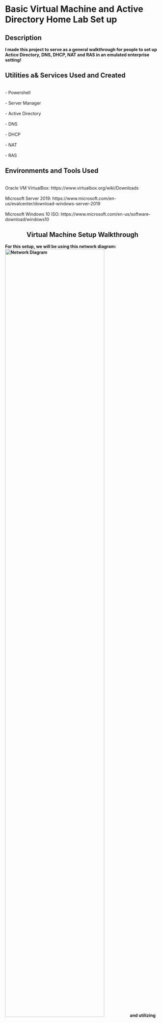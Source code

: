 <h1>Basic Virtual Machine and Active Directory Home Lab Set up</h1>

<h2>Description</h2>
<b>I made this project to serve as a general walkthrough for people to set up Actice Directory, DNS, DHCP, NAT and RAS in an emulated enterprise setting!</b>

<h2>Utilities a& Services Used and Created</h2>
<br>- Powershell</br> 
<br>- Server Manager</br>
<br>- Active Directory</br>
<br>- DNS</br>
<br>- DHCP</br>
<br>- NAT</br>
<br>- RAS</br>

<h2>Environments and Tools Used</h2>
<br>Oracle VM VirtualBox: https://www.virtualbox.org/wiki/Downloads</br>
<br>Microsoft Server 2019: https://www.microsoft.com/en-us/evalcenter/download-windows-server-2019</br>
<br>Microsoft Windows 10 ISO: https://www.microsoft.com/en-us/software-download/windows10</br>

<h2 align="center">Virtual Machine Setup Walkthrough</h2>

<b>For this setup, we will be using this network diagram:<b>
<img src="68747470733a2f2f692e696d6775722e636f6d2f496678766f59532e706e67.png" height="80%" width="80%" alt="Network Diagram"/>
<b>and utilizing VMware to create virtual setup of a Windows Server 2019 connecting to and managing a Windows 10 client. To start, download the Oracle VM VirtualBox, Microsoft Server 2019 ISO, and Microsoft Windows 10 ISO from the links under "Environments and Tools Used</h2>.
 

<br>Note: to obtain the Windows 10 ISO file, it's usually a little trickier than simply downloading it. you must first download the Windows 10 Media Creation Tool from the provided link (often called: "MediaCreationTool22H2.exe"). 

<img src="2.png" width="70%" height="70%" alt=Download Page>
</br>
<img src="1.png" width="70%" height="70%" alt=Windows 10 Media Creation Tool>
</br>
<b>After running the Media Creation file, you will be presented with the option to Upgrade your Windows or create an installation media. Click on "create an installation media" option.</b>
<img src="3.png" width="70%" height="70%" alt=ISO file creation>

Then click on "ISO file" to create your Windows 10 ISO image file.

<img src="5.png" width="70%" height="70%" alt=ISO file creation2>

Now you have all your files:

<img src="4.png" width="70%" height="70%" alt=ISO file>
</br>

<b>Once we have installed all the ISO files installed, appointing the Windows 10 ISO to "SeperClientLab" and Windows 2019 Server ISO to "SeperServerLab" it should look a little something like this:<b>

<img src="6.png" width="70%" height="70%" alt=Overall VM setup>

<h2 align="center">Server Configuration Walkthrough</h2>

<b>We'll start off with setting up the Server first. Click on the Server's settings tab and navigate to "Adaptor 2". Click "Enable Network Adapter" and make it attached to the internal network "intnet" as shown below:</b>

<img src="7.png" width="70%" height="70%" alt=Server Configuration>

<b>This creates an internal network to attach to the NAT network that's configured in Adapter 1. Now load the Server ISO image to boot the virtual server!</b>

<img src="8.png" width="70%" height="70%" alt=Booting screen>

<b>First order of business is to set up the internet by configuring the two network adapters. One is for the internal NIC and the other for the external so we'll have to configure them. Navigate to Network Settings and click on "Change adapter options."</b>

<img src="9.png" width="70%" height="70%" alt=Adapter Settings>

<b>Once there, you will have two network options. One will be the external and other for the internal networks but you will have to configure these as such.</b>

<img src="10.jpeg" width="70%" height="70%" alt=Network Connections>

<b>Right click on one and click on "Properties." Then double click on "Internet Protocol Version 4 (TCP/IPv4)" to configure it as the internal network. Based on our Network Diagram, configure the IP address, Subnet mask, and DNS server address.</b>

<img src="11.png" width="70%" height="70%" alt=TCP/IPv4>
<img src="12.png" width="70%" height="70%" alt=Address Configuration>

<b>In this virtual environment, the Domain Controller will act as our default gateway, so we do not need to add a default gateway address. And for the DNS server, I assigned it to a loopback address so that it will ping itself.</b>


<br>Now, open Server Manager and click on "Add roles and features"<br>
<img src="13.png" width="70%" height="70%" alt=Active Directory>

and by following this short clip, install the Active Directory, DHCP, DNS, NAT, and RAS!

https://github.com/seperdan/Home-Lab/assets/54723844/99b0c875-6b03-4e0c-becf-9121d7f3abcb

<b>Once this is doen, we we will need to create a Domain to go with the Active Directory Domain Services (AD DS) we just set up.


